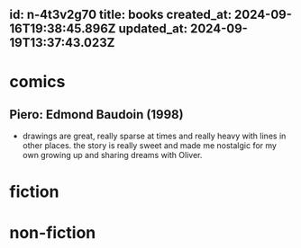 id: n-4t3v2g70
title: books
created_at: 2024-09-16T19:38:45.896Z
updated_at: 2024-09-19T13:37:43.023Z
---
# comics

## Piero: Edmond Baudoin (1998)
  - drawings are great, really sparse at times and really heavy with lines in other places. the story is really sweet and made me nostalgic for my own growing up and sharing dreams with Oliver.



# fiction 

# non-fiction
